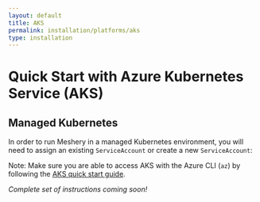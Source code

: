 ```yaml
---
layout: default
title: AKS
permalink: installation/platforms/aks
type: installation
---
```


# Quick Start with Azure Kubernetes Service (AKS)

## Managed Kubernetes
In order to run Meshery in a managed Kubernetes environment, you will need to assign an existing `ServiceAccount` or create a new `ServiceAccount`:

Note: Make sure you are able to access AKS with the Azure CLI (`az`) by following the <a href="https://docs.microsoft.com/en-us/azure/aks/" target="_blank"> AKS quick start guide</a>.

_Complete set of instructions coming soon!_